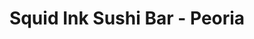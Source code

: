 ---
layout: place
title: "Squid Ink Sushi Bar - Peoria"
permalink: /arizona/peoria/squid-ink-sushi-bar-peoria.html
stateAbbr: AZ
stateName: Arizona
cityName: Peoria
place_id: ChIJK00X6aVdK4cR_JTJqoPMcAI
photos:
  - name: >-
      places/ChIJK00X6aVdK4cR_JTJqoPMcAI/photos/AeeoHcJO9vOBVPl-pEej7Umun2b7sin5KnDGCGzeRfolAnzPL_BxCFWKk-Q2NMV3n31PlRpno_aWv1Zd0YllrZ8OJbPTCKlup_Xda3746YuoQZ0-jMpxqsPjQ3K2zaYYtQV0V8V4PJ9e_5RbseMP7BF2ouuDx_n0uswO87W26YIwJq2li8XJEi36KusmM46Pyup3fjQXa_MyyC43i2cSTjm2fr337GgLqQUsGzXUvFDuMVn87rs6rhgqdFdVAFexjxK_7YQ3YzH1f9-0--0-rPVsnYtTQvtlbVb9NCST-YneUy-zCw
    widthPx: 800
    heightPx: 600
    authorAttributions:
      - displayName: Squid Ink Sushi Bar - Peoria
        uri: https://maps.google.com/maps/contrib/116544610006956430949
        photoUri: >-
          https://lh3.googleusercontent.com/a/ACg8ocIh9sA7zBjv01ncRIxOHBsMRIrgXUEjef66k4wsZSNu60H6Bw=s100-p-k-no-mo
    flagContentUri: >-
      https://www.google.com/local/imagery/report/?cb_client=maps_api_places.places_api&image_key=!1e10!2sAF1QipM2POTQYyaBbfzvJ3Jp1rFVBIKUjh5WFnnOgcVn&hl=en-US
    googleMapsUri: >-
      https://www.google.com/maps/place//data=!3m4!1e2!3m2!1sAF1QipM2POTQYyaBbfzvJ3Jp1rFVBIKUjh5WFnnOgcVn!2e10!4m2!3m1!1s0x872b5da5e9174d2b:0x270cc83aac994fc
  - name: >-
      places/ChIJK00X6aVdK4cR_JTJqoPMcAI/photos/AeeoHcLdjFNAsMDnEN814JmHAw9Nvpr5ZWLcohnYoNNtxueiQCYAFNPsCfK74d8q7smlMeUovvJL22zpcX_fVVhzHQ2EQ-P_8576sZmiEdo7Ukn1qsNH6MdPpawDz-inuPtDkhzXqjE728Wzz9AIrCIphjJe65n4kSpVB6FG7HxgGmMZe0TJlnEPky5IUpdz_EMJq2Q45II0G27kItTxwHt_83uN8OqNXQW2yBTF6SLoiY3XgTXGJABDAPwyFFOLPz6SlKA3MySvZKnwRQThvocKBl7-czlCEy_32m5l3bJRjQiGw3I7JWZsdvwv4BGirI3yiBKYaYyAS7eo16bxw8TjbVd4NhTsXvAFdBEWydIVjfjIAoTklJfJCEQ-aTsSgl4XJeUmNd3U5gh6NNdPKR_dV08bz38T9f6MYsmeHohZ_BRGEQ
    widthPx: 4032
    heightPx: 3024
    authorAttributions:
      - displayName: Erica Lucci
        uri: https://maps.google.com/maps/contrib/100505367984526381563
        photoUri: >-
          https://lh3.googleusercontent.com/a-/ALV-UjUHAlu5DBp9g83aVI6fRHRFbA20fKu1QHg1tFp8e7xlj0g1gPAP=s100-p-k-no-mo
    flagContentUri: >-
      https://www.google.com/local/imagery/report/?cb_client=maps_api_places.places_api&image_key=!1e10!2sCIHM0ogKEICAgICswbCnOg&hl=en-US
    googleMapsUri: >-
      https://www.google.com/maps/place//data=!3m4!1e2!3m2!1sCIHM0ogKEICAgICswbCnOg!2e10!4m2!3m1!1s0x872b5da5e9174d2b:0x270cc83aac994fc
  - name: >-
      places/ChIJK00X6aVdK4cR_JTJqoPMcAI/photos/AeeoHcJGKOiUDysWG21JV2iaUM5c7CsPUmLmZtyWEIfhaeZ8TVKg1JFJw5BvobdV-zCXXhA5tg6kfjO9NOUO7fJNZ2xJgSzuWkqERk7pFtZ1V9o9MXAARt10V46VGg6R4mOVNL0zGuDn5_7spjVckPMi3MTP0kxyjfvdW_AHQodoA2ZraC956ASOMy9bKXbrMr8l1mC_wNq8Lc8nW0W2co5qqfXQeBGpERyTq1HS-7lIFnESEgOnaFdsaIQG_MNCYuPUYq9cDWYOdvbhULiXcKCm7h3FsA-bAGBH-4VPN4khOSF2B8li0iaQoz-_Iu4bSH_oFmdSSs4d_MsE8YDQJz-_OrW7mx8m3erA4DY5UEfrOXklfuVVxwVoJgMbZPSATfvPHhA0R-IAjXF0iLsb8f-5MBtm2KKSIDL8uELP1qwr7A0
    widthPx: 4800
    heightPx: 3600
    authorAttributions:
      - displayName: CE Begay
        uri: https://maps.google.com/maps/contrib/103996215214991337062
        photoUri: >-
          https://lh3.googleusercontent.com/a-/ALV-UjVYxFeqxab21Qte0YZ26Nh2OL9ja_S1I6R9QfGuZZwDfUxXgGnc=s100-p-k-no-mo
    flagContentUri: >-
      https://www.google.com/local/imagery/report/?cb_client=maps_api_places.places_api&image_key=!1e10!2sCIHM0ogKEICAgIDf5uTSXg&hl=en-US
    googleMapsUri: >-
      https://www.google.com/maps/place//data=!3m4!1e2!3m2!1sCIHM0ogKEICAgIDf5uTSXg!2e10!4m2!3m1!1s0x872b5da5e9174d2b:0x270cc83aac994fc
  - name: >-
      places/ChIJK00X6aVdK4cR_JTJqoPMcAI/photos/AeeoHcLMwsMN6kf5yQVnhiKI3ZGc4XKVg8_06zvtFBVBQbStbIO0jgYJptTUZrtn9DKIgRhrqDX79J1mnEYTK-tn6Ckikl5U9yZX09BGihVXuhH1lm2eEydcZIH1ZyqEH3ayvBimk6KM2T_j3qK6u9TKWpw7aRevuxcVughH4xWvh5OzqnxmFArRUnh7rDrnPGLtCIN8vpBoaZYzMBfOzwNemOVeEd8udrgHDSA5_MB2U8ggUTaum61Jkz-eR8pP5j0i42OZBHsgWjqovC_ckiLHRAiCH1K1dHBU_S4I5WvfeMYloW_JlnDAwvv_5trCIBPUD3YpNT_B_kIlIYqWZspgbCG-F-jsu-CytLFX_yrqETelJVFhT8sIcrFIHEm-MS4lM7O_MwRhpCCptyGPN_U_7usqWMJFrmDkVrZ-nq7M94bFiTkM
    widthPx: 4000
    heightPx: 3000
    authorAttributions:
      - displayName: Bernadette E Washington
        uri: https://maps.google.com/maps/contrib/113013198161852496938
        photoUri: >-
          https://lh3.googleusercontent.com/a-/ALV-UjXP1B1HBysm5jcXZBbG3F7yX-nrBZv2kvNG4aybPXtYbaKYhBYMvA=s100-p-k-no-mo
    flagContentUri: >-
      https://www.google.com/local/imagery/report/?cb_client=maps_api_places.places_api&image_key=!1e10!2sCIHM0ogKEICAgIDzvOGKqgE&hl=en-US
    googleMapsUri: >-
      https://www.google.com/maps/place//data=!3m4!1e2!3m2!1sCIHM0ogKEICAgIDzvOGKqgE!2e10!4m2!3m1!1s0x872b5da5e9174d2b:0x270cc83aac994fc
  - name: >-
      places/ChIJK00X6aVdK4cR_JTJqoPMcAI/photos/AeeoHcIN7YudlPcY2eNBU0afkdueUVUW-YldtG7DftVT_bHr3QSg3kT3ZA6vXBQWbAZcK0HS6UiS-ZDHwTnxrAU04RjLYWNLx4ALXHPx6vp7ZQGdw2falQ_FXtouS9nhm21LSFpBl2kORkaG-uxzzhS8fZHq9Y4AiAJxheLVFrd5_yaDsfBaJdDUaw4U3DNqeM2JNl66-QM7VDWJfbY2MRuShgm9VpWc_iH-M284-4UbJmrd1ywKQ2ywC47un1A3loNOlSBe5dYpIqAqGkkf27-mMu8f6EV57q0MRnSkRLG7EcIubByf71kLduKkH5a8qAi6CxJ47xEEsAExprmnGoXsZuakNrQrx_DQzy_0729_EjQH8dWdZD9A7lw0ViyRIhCbOSY84XNVk29AtRsTZLqh052BBfmpm-c-A4QxUcRxG95LRA
    widthPx: 4000
    heightPx: 3000
    authorAttributions:
      - displayName: Ariel Bautista
        uri: https://maps.google.com/maps/contrib/116957087590985108299
        photoUri: >-
          https://lh3.googleusercontent.com/a-/ALV-UjV2TCsuZjyGUGc8VIiV_l6_r-7GdqbzmU3i5ZUfLa3MWJ8nWEQ=s100-p-k-no-mo
    flagContentUri: >-
      https://www.google.com/local/imagery/report/?cb_client=maps_api_places.places_api&image_key=!1e10!2sCIHM0ogKEICAgIC9ruTaNQ&hl=en-US
    googleMapsUri: >-
      https://www.google.com/maps/place//data=!3m4!1e2!3m2!1sCIHM0ogKEICAgIC9ruTaNQ!2e10!4m2!3m1!1s0x872b5da5e9174d2b:0x270cc83aac994fc
  - name: >-
      places/ChIJK00X6aVdK4cR_JTJqoPMcAI/photos/AeeoHcJZVuihfHqNOG6ZkEr2Ih6yNv-n1Hdb4b_hvxv5MWrxMDu-g7k9E1dFRi35fk3EuiljR7eLc2Bv9uAY7Z4JDyvmLVlnSrPzT8kCXENoif9U-cd90JiDRMjEdtt33ENYvPZtSchawistb7t88fV5_eZXaL-JA0_oyGrwQyAD-XOsAfHJfGXc45hYqZ878_wDpP9fp-bOdzcwQDeXh6JBVu_Z-dMTD20XTPq_pzoo0jkiKu2JOoQ7CwmL3zP-ylDjEYOTL32S9sWux2GXFel-ETg8f4khTasnbOc1iofjTqHhgSY6x681hlhx7q0Qokk17lSadDMeMj63IKDEBHMh00UTFTNF2aq5jiSSx4bxfXuS5sGepqAi9-Gi4kv_BYtMnr-o1TimJsMIWR6DtmBNEiEEP-6qevWxF8A-B-nDUk9lN5c
    widthPx: 4000
    heightPx: 3000
    authorAttributions:
      - displayName: Brian Bainto
        uri: https://maps.google.com/maps/contrib/101447087689687567538
        photoUri: >-
          https://lh3.googleusercontent.com/a-/ALV-UjVUfFK6HKS9WB8dIgUo22BbFtBBe2wCqwxkJavJSBVKMivvMLLAJw=s100-p-k-no-mo
    flagContentUri: >-
      https://www.google.com/local/imagery/report/?cb_client=maps_api_places.places_api&image_key=!1e10!2sCIHM0ogKEICAgIC-0NO-uwE&hl=en-US
    googleMapsUri: >-
      https://www.google.com/maps/place//data=!3m4!1e2!3m2!1sCIHM0ogKEICAgIC-0NO-uwE!2e10!4m2!3m1!1s0x872b5da5e9174d2b:0x270cc83aac994fc
  - name: >-
      places/ChIJK00X6aVdK4cR_JTJqoPMcAI/photos/AeeoHcL20lZPqssdS1gq8hraBd9XTxb_Ega3tIUv_tnZMboXyJOpIZoT1ZDBKPlfEVU7lslIfgdcQuN3A4no8mZp6cFC_EoJqmrl3LrGypTrQx8W_eTxdzEkduTjLstipis6gO4h0NQS3OUpcfHEbuE2TbMl8yIBszpgcIrjXWj3_jtBi5vzT1iNq8jZuiXP3XxAPIx7v2m_SVtrBIGZ8kIuX9csuF9qAJ1lKz0Hhc0tp82Xc0IEjGSpVe8melphw-zlwRytpFUIgLw2edhKAUIPKB3lvCXSqdshsiCMfSVJy8zWO6Y3j5Q1kDJr0NA5kj38oynUCw9liZmfLxLWbXpXXbVCnRu-RepTAgibTWlkzUOhmSRYlV67SZPkcsPThK0NfmJ3b66ZyjqgN948Pe6fYA9HBNPMO2qTyW3Z42Zkx0h9fQ
    widthPx: 3024
    heightPx: 4032
    authorAttributions:
      - displayName: Tony Khoury
        uri: https://maps.google.com/maps/contrib/108267487284051404553
        photoUri: >-
          https://lh3.googleusercontent.com/a-/ALV-UjUsjyP29uB5p62qS-mrpSXtbzDLlUWV4wBVaIbuauzgg_1D4LA=s100-p-k-no-mo
    flagContentUri: >-
      https://www.google.com/local/imagery/report/?cb_client=maps_api_places.places_api&image_key=!1e10!2sCIHM0ogKEICAgMCAg4KQHw&hl=en-US
    googleMapsUri: >-
      https://www.google.com/maps/place//data=!3m4!1e2!3m2!1sCIHM0ogKEICAgMCAg4KQHw!2e10!4m2!3m1!1s0x872b5da5e9174d2b:0x270cc83aac994fc
  - name: >-
      places/ChIJK00X6aVdK4cR_JTJqoPMcAI/photos/AeeoHcJPQP-_B5EnxEHoiMT2dSuNmCIrf1btLLynDbJOWuews7MLi0_rumCnU317-leH5IPJAf20BVUEYwRq2b7f9GY2A5cIciIZPnE_LMDOqLn1j_3DFFk7Bja15u7UEx2kHfsqO1t7HEAk94njbXunqSG4R4aNLIzZd59hviqC0frLzLvmZSGJ4mnaiKaFLUXcgGVuVrbaRp1SUW-f46kdhthDPp-oWyfYpK2xRh4jthQRpB1n8TaNyq52ljS_8f2gTLadcC_cUG0-hc2GoiNDJkAv6OYCiM-ZTxKe1zVkgUyNRsFfhwjXE2WQbbSWxiMiym2oqlQRhsiFVH42pAPiizbJoPTEw4SLh34dX6g6NpNPcsk02Ki9f7q7_FW6axfJx2SspoADSEUo54aMXyaJnMJIQceIxDuztPwhdQRQaAAkZb0
    widthPx: 3600
    heightPx: 4800
    authorAttributions:
      - displayName: CE Begay
        uri: https://maps.google.com/maps/contrib/103996215214991337062
        photoUri: >-
          https://lh3.googleusercontent.com/a-/ALV-UjVYxFeqxab21Qte0YZ26Nh2OL9ja_S1I6R9QfGuZZwDfUxXgGnc=s100-p-k-no-mo
    flagContentUri: >-
      https://www.google.com/local/imagery/report/?cb_client=maps_api_places.places_api&image_key=!1e10!2sCIHM0ogKEICAgIDf5uTS3gE&hl=en-US
    googleMapsUri: >-
      https://www.google.com/maps/place//data=!3m4!1e2!3m2!1sCIHM0ogKEICAgIDf5uTS3gE!2e10!4m2!3m1!1s0x872b5da5e9174d2b:0x270cc83aac994fc
  - name: >-
      places/ChIJK00X6aVdK4cR_JTJqoPMcAI/photos/AeeoHcIE5gEqDz2v8ydn6KRPbf9JDnK9Zww3ujxLJmVadEMckNkeQghFYRLX2iH7GczFXLRxg2B8AqWbjyYiNtSwnnELzK04e2a6kH37Zsd5SLKXqMa82VAowFa_UZ57GxTfkgddViwyQaq0oNqI8TUg1b2M8ICq4HO6I2eLiTLKmA7yZQ-duRsiLvRrh1FPX_AMhCcLQn9XpOwGXDoBc8MjjMULhO8cW7P0X_dZf1NIfPFOBBVxBtngXQUTZ9Ki2-adIhAz_5QjVrG0scSXusRrtGAfPn0wz1AP841CRClDc_TGmCPiuH2bkwvLoGWzYAe8ucciU3gWaEXsl8GBEmnYb15IrpWP29MpvrtkhAEaKjLtZS6YO3o8_dZLhScPBGUqSELuq0V-YBFII7jFSUntSVTL2gR2Lx4gPzkrXPMSVxGQKbEe
    widthPx: 3000
    heightPx: 4000
    authorAttributions:
      - displayName: Trina Foster, AZ Realtor
        uri: https://maps.google.com/maps/contrib/101093710971642307401
        photoUri: >-
          https://lh3.googleusercontent.com/a-/ALV-UjVP-KvTw8OkHdQhutuC949aSfO3Uce-gxaj7KelmhCNoXzgaeAS6g=s100-p-k-no-mo
    flagContentUri: >-
      https://www.google.com/local/imagery/report/?cb_client=maps_api_places.places_api&image_key=!1e10!2sCIHM0ogKEICAgICr-6mfqwE&hl=en-US
    googleMapsUri: >-
      https://www.google.com/maps/place//data=!3m4!1e2!3m2!1sCIHM0ogKEICAgICr-6mfqwE!2e10!4m2!3m1!1s0x872b5da5e9174d2b:0x270cc83aac994fc
  - name: >-
      places/ChIJK00X6aVdK4cR_JTJqoPMcAI/photos/AeeoHcJheHEZ8VE9X_FQeMUL4dnPsp3NavfT1ydrrQXpA_oLeSDzffcbu6U_JEHt7OVjg8M6UI5LXhTwWS_gZXAPNbptNT3JEfMX58IAPrnxwdZV-H0mMXx6fV-Zic-pbtoUYh13VV4sAA727P4JjSIyifk1_GmgV7d7dbKuyDF2zZG4-h3-yAPYk7W1oLtgeuRMhOcId-CsoOVE5_WTLEa856IVOsb6ezDYWHmuEiWLoEpcmRyn83mEZkCEbiuFnA443dfwxbJVHefAXwJ09eE6yh4a8Q9DqbDB3sWb9nAJItGKL4NpKBaj5_q7S3kv1Abmpz90PTO7Q94c13AMf_Dx729QuZy0g5_ERGak999z7QJzQ1BLC90d8EkBd-vBTFD7gOEU91JoaWel6sHrGGB6b2PmAnAh7BvhlP2aUN2WnTXOuux2
    widthPx: 3024
    heightPx: 4032
    authorAttributions:
      - displayName: Carla Ackley
        uri: https://maps.google.com/maps/contrib/110591221151486007124
        photoUri: >-
          https://lh3.googleusercontent.com/a-/ALV-UjXRlu8NKSeyzkXWWUNcwcxmDu_5ZsXZG9iiypuh_fTEqc9KrHNJ=s100-p-k-no-mo
    flagContentUri: >-
      https://www.google.com/local/imagery/report/?cb_client=maps_api_places.places_api&image_key=!1e10!2sCIHM0ogKEICAgICh-oq7zQE&hl=en-US
    googleMapsUri: >-
      https://www.google.com/maps/place//data=!3m4!1e2!3m2!1sCIHM0ogKEICAgICh-oq7zQE!2e10!4m2!3m1!1s0x872b5da5e9174d2b:0x270cc83aac994fc
address: '9947 W Happy Valley Pkwy #109, Peoria, AZ 85383, USA'
street: '9947 W Happy Valley Pkwy #109'
city: Peoria
state: AZ
zip: '85383'
country: USA
neighborhood: Lake Pleasant Pavilion North
latitude: '33.710567'
longitude: '-112.273244'
accessibility_options:
  wheelchairAccessibleParking: true
  wheelchairAccessibleEntrance: true
  wheelchairAccessibleRestroom: true
  wheelchairAccessibleSeating: true
business_status: OPERATIONAL
name: Squid Ink Sushi Bar - Peoria
google_maps_links:
  directionsUri: >-
    https://www.google.com/maps/dir//''/data=!4m7!4m6!1m1!4e2!1m2!1m1!1s0x872b5da5e9174d2b:0x270cc83aac994fc!3e0
  placeUri: https://maps.google.com/?cid=175865251345569020
  writeAReviewUri: >-
    https://www.google.com/maps/place//data=!4m3!3m2!1s0x872b5da5e9174d2b:0x270cc83aac994fc!12e1
  reviewsUri: >-
    https://www.google.com/maps/place//data=!4m4!3m3!1s0x872b5da5e9174d2b:0x270cc83aac994fc!9m1!1b1
  photosUri: >-
    https://www.google.com/maps/place//data=!4m3!3m2!1s0x872b5da5e9174d2b:0x270cc83aac994fc!10e5
primary_type: Sushi Restaurant
opening_hours:
  regular: null
  current: null
secondary_opening_hours:
  regular:
    weekdayDescriptions: null
    type: null
  current:
    weekdayDescriptions: null
    type: null
phone: (623) 561-7747
price_level: PRICE_LEVEL_MODERATE
price_range: $20 &ndash; $30
rating: '4.2'
rating_count: 857
website: http://www.squidinksushi.com/
description: null
reviews: null
parking_options: null
payment_options: null
allow_dogs: null
curbside_pickup: null
delivery: null
dine_in: null
good_for_children: null
good_for_groups: null
good_for_sports: null
live_music: null
menu_for_children: null
outdoor_seating: null
reservable: null
restroom: null
serves_beer: null
serves_breakfast: null
serves_brunch: null
serves_cocktails: null
serves_coffee: null
serves_dinner: null
serves_dessert: null
serves_lunch: null
serves_vegetarian_food: null
serves_wine: null
takeout: null

---